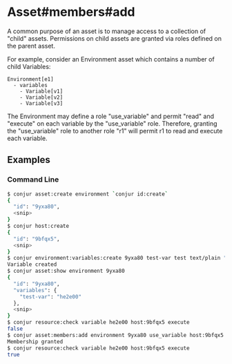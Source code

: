 Asset#members#add
=================

A common purpose of an asset is to manage access to a collection of "child" assets. Permissions on child assets are granted
via roles defined on the parent asset.

For example, consider an Environment asset which contains a number of child Variables:

```
Environment[e1]
  - variables
    - Variable[v1]
    - Variable[v2]
    - Variable[v3]
```

The Environment may define a role "use_variable" and permit "read" and "execute" on each variable by the "use_variable" role. 
Therefore, granting the "use_variable" role to another role "r1" will permit r1 to read and execute each variable.

Examples
--------

### Command Line

```bash
$ conjur asset:create environment `conjur id:create`
{
  "id": "9yxa80",
  <snip>
}
$ conjur host:create
{
  "id": "9bfqx5",
  <snip>
}
$ conjur environment:variables:create 9yxa80 test-var test text/plain "the-value"
Variable created
$ conjur asset:show environment 9yxa80
{
  "id": "9yxa80",
  "variables": {
    "test-var": "he2e00"
  },
  <snip>
}
$ conjur resource:check variable he2e00 host:9bfqx5 execute
false
$ conjur asset:members:add environment 9yxa80 use_variable host:9bfqx5
Membership granted
$ conjur resource:check variable he2e00 host:9bfqx5 execute
true
```
